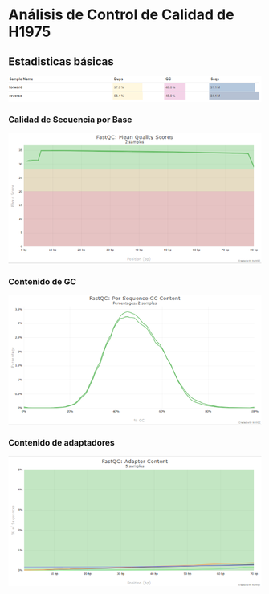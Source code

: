 # Análisis de Control de Calidad de **H1975**
## Estadisticas básicas
<p align="center">
  <img src="../Recursos/H1975_general_stats.png" alt="Estadísticas básicas de FastQC">
</p>

### Calidad de Secuencia por Base
<p align="center">
  <img src="../Recursos/H1975_quality_scores.png">
</p>

### Contenido de GC
<p align="center">
  <img src="../Recursos/H1975_GC_content.png">
</p>

### Contenido de adaptadores
<p align="center">
  <img src="../Recursos/H1975_adapter_content.png">
</p>
